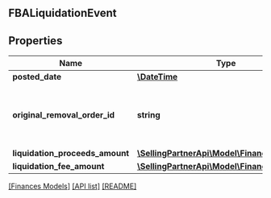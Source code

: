 ## FBALiquidationEvent

## Properties

Name | Type | Description | Notes
------------ | ------------- | ------------- | -------------
**posted_date** | [**\DateTime**](\DateTime.md) |  | [optional]
**original_removal_order_id** | **string** | The identifier for the original removal order. | [optional]
**liquidation_proceeds_amount** | [**\SellingPartnerApi\Model\Finances\Currency**](Currency.md) |  | [optional]
**liquidation_fee_amount** | [**\SellingPartnerApi\Model\Finances\Currency**](Currency.md) |  | [optional]

[[Finances Models]](../) [[API list]](../../Api) [[README]](../../../README.md)
